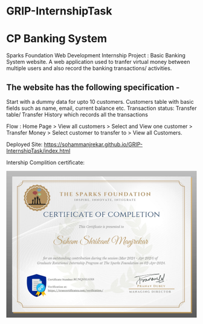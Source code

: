 # GRIP-InternshipTask

# CP Banking System
Sparks Foundation Web Development Internship Project : Basic Banking System website. 
A web application used to tranfer virtual money between multiple users and also record the banking transactions/ activities.

## The website has the following specification -
  Start with a dummy data for upto 10 customers.
  Customers table with basic fields such as name, email, current balance etc.
 Transaction status:
 Transfer table/ Transfer History which records all the transactions

Flow : Home Page > View all customers > Select and View one customer > Transfer Money > Select customer to transfer to > View all Customers.


Deployed Site: https://sohammanjrekar.github.io/GRIP-InternshipTask/index.html

Intership Complition certificate:

![Certificate](https://github.com/sohammanjrekar/GRIP-InternshipTask/blob/main/Spark%20intership%20letter.png)
